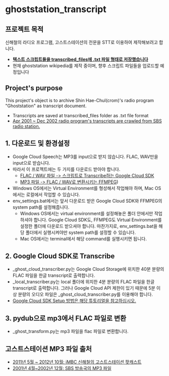 # ghoststation_transcript

## 프로젝트 목적

신해철의 라디오 프로그램, 고스트스테이션의 전문을 STT로 이용하여 제작해보려고 합니다.

- **[텍스트 스크립트들을 transcribed_files에 .txt 파일 형태로 저장했습니다](./transcribed_files)**
- 현재 ghoststation wikipedia를 제작 중이며, 향후 스크립트 파일들을 업로드할 예정입니다

## Project's purpose

This project's object is to archive Shin Hae-Chul(crom)'s radio program "Ghoststation" as transcript document.

* Transcripts are saved at transcribed_files folder as .txt file format
* [Apr 2001 ~ Dec 2002 radio program's transcripts are crawled from SBS radio station.](./_ghost_sbs_crawler.py)

## 1. 다운로드 및 환경설정

- Google Cloud Speech는 MP3를 input으로 받지 않습니다. FLAC, WAV만을 input으로 받습니다. 
- 따라서 이 프로젝트에는 두 가지를 다운로드 받아야 합니다.
  - [FLAC / WAV 파일 -> 스크립트로 Transcribe하는 Google Cloud SDK](https://cloud.google.com/sdk/docs/)
  - [MP3 파일 -> FLAC / WAV로 변환시키는 FFMPEG](https://trac.ffmpeg.org/wiki/CompilationGuide/macOS))
- Windows OS에서는 Virtual Environment를 형성해서 작업해야 하며, Mac OS에서는 로컬에서 작업할 수 있습니다. 
- env_settings.bat에서는 앞서 다운로드 받은 Google Cloud SDK와 FFMPEG의 system path를 설정해줍니다. 
  - Windows OS에서는 virtual environment를 설정해놓은 폴더 안에서만 작업하셔야 합니다. Google Cloud SDK도, FFMPEG도 Virtual Environment를 설정한 폴더에 다운로드 받으셔야 합니다. 마찬가지로, env_settings.bat을 해당 폴더에서 실행시켜야만 system path를 설정할 수 있습니다. 
  - Mac OS에서는 terminal에서 해당 command를 실행시키면 됩니다. 

## 2. Google Cloud SDK로 Transcribe

- _ghost_cloud_transcriber.py는 Google Cloud Storage에 위치한 40분 분량의 FLAC 파일을 한글 transcript로 출력합니다.
- _local_transcriber.py는 local 폴더에 위치한 4분 분량의 FLAC 파일을 한글 transcript로 출력합니다. 그러나 Google Cloud API 제한이 있기 때문에 5분 이상 분량의 오디오 파일은 _ghost_cloud_transcriber.py를 이용해야 합니다. 
- [Google Cloud SDK Setup 방법은 해당 튜토리얼을 참고하십시오.](https://www.youtube.com/watch?v=Ds-7D8d-FwA) 

## 3. pydub으로 mp3에서 FLAC 파일로 변환

- _ghost_transform.py는 mp3 파일을 flac 파일로 변환합니다. 



## 고스트스테이션 MP3 파일 출처

* [2011년 5월 ~ 2012년 10월: iMBC 신해철의 고스트스테이션 팟캐스트](http://www.imbc.com/broad/radio/fm4u/ghoststation/podcast/index.html)
* [2001년 4월~2002년 12월: SBS 방송국의 MP3 파일](./_ghost_sbs_crawler.py) 